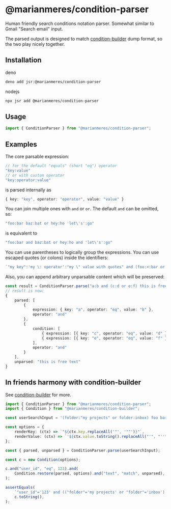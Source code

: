 # @marianmeres/condition-parser

Human friendly search conditions notation parser. Somewhat similar to Gmail "Search email" input.

The parsed output is designed to match [condition-builder](https://github.com/marianmeres/condition-builder) 
dump format, so the two play nicely together.

## Installation

deno

```sh
deno add jsr:@marianmeres/condition-parser
```

nodejs

```sh
npx jsr add @marianmeres/condition-parser
```

## Usage

```ts
import { ConditionParser } from "@marianmeres/condition-parser";
```

## Examples

The core parsable expression:

```ts
// for the default "equals" (short "eq") operator
"key:value"
// or with custom operator
"key:operator:value"
```

is parsed internally as

```ts
{ key: "key", operator: "operator", value: "value" }
```

You can join multiple ones with `and` or `or`. The default `and` can be omitted, so:

```ts
"foo:bar baz:bat or hey:ho 'let\'s':go"
```

is equivalent to

```ts
"foo:bar and baz:bat or hey:ho and 'let\'s':go"
```

You can use parentheses to logically group the expressions. 
You can use escaped quotes (or colons) inside the identifiers:

```ts
`"my key":'my \: operator':"my \" value with quotes" and (foo:<:bar or baz:>:bat)`
```

Also, you can append arbitrary unparsable content which will be preserved:

```ts
const result = ConditionParser.parse("a:b and (c:d or e:f) this is free text");
// result is now:
{
    parsed: [
        {
            expression: { key: "a", operator: "eq", value: "b" },
            operator: "and"
        },
        {
            condition: [
                { expression: [{ key: "c", operator: "eq", value: "d" }], operator: "or" },
                { expression: [{ key: "e", operator: "eq", value: "f" }], operator: "or" }
            ],
            operator: "and"
        }
    ],
    unparsed: "this is free text"
}
```

## In friends harmony with condition-builder

See [condition-builder](https://github.com/marianmeres/condition-builder) for more.

```ts
import { ConditionParser } from "@marianmeres/condition-parser";
import { Condition } from "@marianmeres/condition-builder";

const userSearchInput = '(folder:"my projects" or folder:inbox) foo bar';

const options = {
	renderKey: (ctx) => `"${ctx.key.replaceAll('"', '""')}"`,
	renderValue: (ctx) => `'${ctx.value.toString().replaceAll("'", "''")}'`,
};

const { parsed, unparsed } = ConditionParser.parse(userSearchInput);

const c = new Condition(options);

c.and("user_id", "eq", 123).and(
	Condition.restore(parsed, options).and("text", "match", unparsed),
);

assertEquals(
	`"user_id"='123' and (("folder"='my projects' or "folder"='inbox') and "text"~*'foo bar')`,
	c.toString(),
);
```

